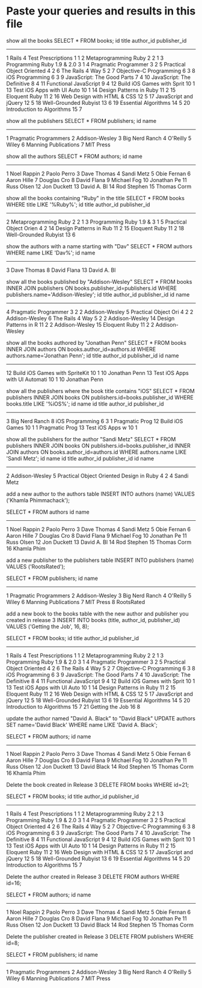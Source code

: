 Paste your queries and results in this file
================================================================================

show all the books
SELECT * FROM books;
id          title                       author_id   publisher_id
----------  --------------------------  ----------  ------------
1           Rails 4 Test Prescriptions  1           1
2           Metaprogramming Ruby 2      2           1
3           Programming Ruby 1.9 & 2.0  3           1
4           Pragmatic Programmer        3           2
5           Practical Object Oriented   4           2
6           The Rails 4 Way             5           2
7           Objective-C Programming     6           3
8           iOS Programming             6           3
9           JavaScript: The Good Parts  7           4
10          JavaScript: The Definitive  8           4
11          Functional JavaScript       9           4
12          Build iOS Games with Sprit  10          1
13          Test iOS Apps with UI Auto  10          1
14          Design Patterns in Ruby     11          2
15          Eloquent Ruby               11          2
16          Web Design with HTML & CSS  12          5
17          JavaScript and jQuery       12          5
18          Well-Grounded Rubyist       13          6
19          Essential Algorithms        14          5
20          Introduction to Algorithms  15          7

show all the publishers
SELECT * FROM publishers;
id          name
----------  ---------------------
1           Pragmatic Programmers
2           Addison-Wesley
3           Big Nerd Ranch
4           O'Reilly
5           Wiley
6           Manning Publications
7           MIT Press

show all the authors
SELECT * FROM authors;
id          name
----------  -----------
1           Noel Rappin
2           Paolo Perro
3           Dave Thomas
4           Sandi Metz
5           Obie Fernan
6           Aaron Hille
7           Douglas Cro
8           David Flana
9           Michael Fog
10          Jonathan Pe
11          Russ Olsen
12          Jon Duckett
13          David A. Bl
14          Rod Stephen
15          Thomas Corm

show all the books containing "Ruby" in the title
SELECT * FROM books
WHERE title LIKE '%Ruby%';
id          title                   author_id   publisher_id
----------  ----------------------  ----------  ------------
2           Metaprogramming Ruby 2  2           1
3           Programming Ruby 1.9 &  3           1
5           Practical Object Orien  4           2
14          Design Patterns in Rub  11          2
15          Eloquent Ruby           11          2
18          Well-Grounded Rubyist   13          6

show the authors with a name starting with "Dav"
SELECT * FROM authors
WHERE name LIKE 'Dav%';
id          name
----------  -----------
3           Dave Thomas
8           David Flana
13          David A. Bl

show all the books published by "Addison-Wesley"
SELECT * FROM books
INNER JOIN publishers
ON books.publisher_id=publishers.id
WHERE publishers.name='Addison-Wesley';
id          title                 author_id   publisher_id  id          name
----------  --------------------  ----------  ------------  ----------  --------------
4           Pragmatic Programmer  3           2             2           Addison-Wesley
5           Practical Object Ori  4           2             2           Addison-Wesley
6           The Rails 4 Way       5           2             2           Addison-Wesley
14          Design Patterns in R  11          2             2           Addison-Wesley
15          Eloquent Ruby         11          2             2           Addison-Wesley

show all the books authored by "Jonathan Penn"
SELECT * FROM books
INNER JOIN authors
ON books.author_id=authors.id
WHERE authors.name='Jonathan Penn';
id          title                           author_id   publisher_id  id          name
----------  ------------------------------  ----------  ------------  ----------  -------------
12          Build iOS Games with SpriteKit  10          1             10          Jonathan Penn
13          Test iOS Apps with UI Automati  10          1             10          Jonathan Penn

show all the publishers where the book title contains "iOS"
SELECT * FROM publishers
INNER JOIN books
ON publishers.id=books.publisher_id
WHERE books.title LIKE '%iOS%';
id          name            id          title            author_id   publisher_id
----------  --------------  ----------  ---------------  ----------  ------------
3           Big Nerd Ranch  8           iOS Programming  6           3
1           Pragmatic Prog  12          Build iOS Games  10          1
1           Pragmatic Prog  13          Test iOS Apps w  10          1

show all the publishers for the author "Sandi Metz"
SELECT * FROM publishers
INNER JOIN books
ON publishers.id=books.publisher_id
INNER JOIN authors
ON books.author_id=authors.id
WHERE authors.name LIKE 'Sandi Metz';
id          name            id          title                                     author_id   publisher_id  id          name
----------  --------------  ----------  ----------------------------------------  ----------  ------------  ----------  ----------
2           Addison-Wesley  5           Practical Object Oriented Design in Ruby  4           2             4           Sandi Metz

add a new author to the authors table
INSERT INTO authors (name)
VALUES ('Khamla Phimmachack');

SELECT * FROM authors
id          name
----------  -----------
1           Noel Rappin
2           Paolo Perro
3           Dave Thomas
4           Sandi Metz
5           Obie Fernan
6           Aaron Hille
7           Douglas Cro
8           David Flana
9           Michael Fog
10          Jonathan Pe
11          Russ Olsen
12          Jon Duckett
13          David A. Bl
14          Rod Stephen
15          Thomas Corm
16          Khamla Phim

add a new publisher to the publishers table
INSERT INTO publishers (name)
VALUES ('RootsRated');

SELECT * FROM publishers;
id          name
----------  ---------------------
1           Pragmatic Programmers
2           Addison-Wesley
3           Big Nerd Ranch
4           O'Reilly
5           Wiley
6           Manning Publications
7           MIT Press
8           RootsRated

add a new book to the books table with the new author and publisher you created in release 3
INSERT INTO books (title, author_id, publisher_id)
VALUES ('Getting the Job', 16, 8);

SELECT * FROM books;
id          title                       author_id   publisher_id
----------  --------------------------  ----------  ------------
1           Rails 4 Test Prescriptions  1           1
2           Metaprogramming Ruby 2      2           1
3           Programming Ruby 1.9 & 2.0  3           1
4           Pragmatic Programmer        3           2
5           Practical Object Oriented   4           2
6           The Rails 4 Way             5           2
7           Objective-C Programming     6           3
8           iOS Programming             6           3
9           JavaScript: The Good Parts  7           4
10          JavaScript: The Definitive  8           4
11          Functional JavaScript       9           4
12          Build iOS Games with Sprit  10          1
13          Test iOS Apps with UI Auto  10          1
14          Design Patterns in Ruby     11          2
15          Eloquent Ruby               11          2
16          Web Design with HTML & CSS  12          5
17          JavaScript and jQuery       12          5
18          Well-Grounded Rubyist       13          6
19          Essential Algorithms        14          5
20          Introduction to Algorithms  15          7
21          Getting the Job             16          8

update the author named "David A. Black" to "David Black"
UPDATE authors
SET name='David Black'
WHERE name LIKE 'David A. Black';

SELECT * FROM authors;
id          name
----------  -----------
1           Noel Rappin
2           Paolo Perro
3           Dave Thomas
4           Sandi Metz
5           Obie Fernan
6           Aaron Hille
7           Douglas Cro
8           David Flana
9           Michael Fog
10          Jonathan Pe
11          Russ Olsen
12          Jon Duckett
13          David Black
14          Rod Stephen
15          Thomas Corm
16          Khamla Phim

Delete the book created in Release 3
DELETE FROM books
WHERE id=21;

SELECT * FROM books;
id          title                       author_id   publisher_id
----------  --------------------------  ----------  ------------
1           Rails 4 Test Prescriptions  1           1
2           Metaprogramming Ruby 2      2           1
3           Programming Ruby 1.9 & 2.0  3           1
4           Pragmatic Programmer        3           2
5           Practical Object Oriented   4           2
6           The Rails 4 Way             5           2
7           Objective-C Programming     6           3
8           iOS Programming             6           3
9           JavaScript: The Good Parts  7           4
10          JavaScript: The Definitive  8           4
11          Functional JavaScript       9           4
12          Build iOS Games with Sprit  10          1
13          Test iOS Apps with UI Auto  10          1
14          Design Patterns in Ruby     11          2
15          Eloquent Ruby               11          2
16          Web Design with HTML & CSS  12          5
17          JavaScript and jQuery       12          5
18          Well-Grounded Rubyist       13          6
19          Essential Algorithms        14          5
20          Introduction to Algorithms  15          7

Delete the author created in Release 3
DELETE FROM authors
WHERE id=16;

SELECT * FROM authors;
id          name
----------  -----------
1           Noel Rappin
2           Paolo Perro
3           Dave Thomas
4           Sandi Metz
5           Obie Fernan
6           Aaron Hille
7           Douglas Cro
8           David Flana
9           Michael Fog
10          Jonathan Pe
11          Russ Olsen
12          Jon Duckett
13          David Black
14          Rod Stephen
15          Thomas Corm

Delete the publisher created in Release 3
DELETE FROM publishers
WHERE id=8;

SELECT * FROM publishers;
id          name
----------  ---------------------
1           Pragmatic Programmers
2           Addison-Wesley
3           Big Nerd Ranch
4           O'Reilly
5           Wiley
6           Manning Publications
7           MIT Press
